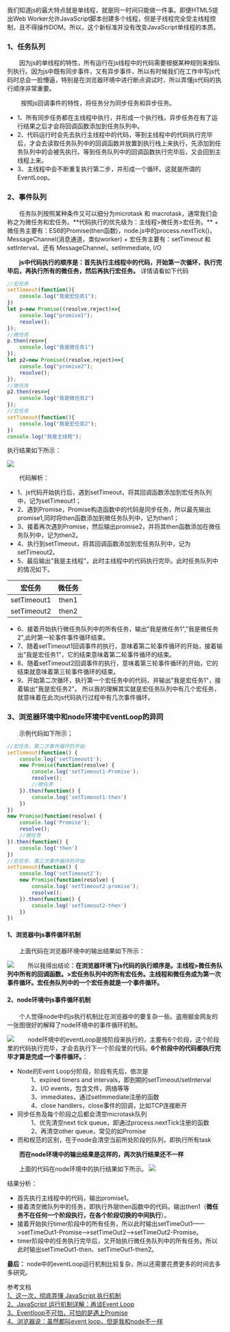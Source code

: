 ​		我们知道js的最大特点就是单线程，就是同一时间只能做一件事。即便HTML5提出Web Worker允许JavaScript脚本创建多个线程，但是子线程完全受主线程控制，且不得操作DOM。所以，这个新标准并没有改变JavaScript单线程的本质。

<h3>1、任务队列</h3>
&#8195;&#8195;因为js的单线程的特性，所有运行在js线程中的代码需要根据某种规则来按队列执行。因为js中既有同步事件，又有异步事件，所以有时候我们在工作中写js代码时总会一脸懵逼，特别是在浏览器环境中进行断点调试时，所以弄懂js代码的执行顺序非常重要。                

&#8195;&#8195; 按照js回调事件的特性，将任务分为同步任务和异步任务。
+ 1、所有同步任务都在主线程中执行，并形成一个执行栈，异步任务在有了运行结果之后才会将回调函数添加到任务队列中。
+ 2、代码运行时会先去执行主线程中的代码，等到主线程中的代码执行完毕后，才会去读取任务队列中的回调函数并放置到执行栈上来执行，先添加到任务队列中的会被先执行。等到任务队列中的回调函数执行完毕后，又会回到主线程上来。
+ 3、主线程中会不断重复执行第二步，并形成一个循环。这就是所谓的EventLoop。

<h3>2、事件队列</h3>
&#8195;&#8195;任务队列按照某种条件又可以细分为microtask 和 macrotask，通常我们会称之为微任务和宏任务。**代码执行的优先级为：主线程>微任务>宏任务。**
+ 微任务主要有：ES6的Promise(then函数)，node.js中的process.nextTick()，MessageChannel(消息通道，类似worker)
+ 宏任务主要有：setTimeout 和 setInterval、还有 MessageChannel，setImmediate, I/O

**&#8195;&#8195;js中代码执行的顺序是：首先执行主线程中的代码，开始第一次循环，执行完毕后，再执行所有的微任务，然后再执行宏任务。** 详情请看如下代码

```javascript     
//宏任务
setTimeout(function(){
    console.log("我是宏任务1");
})
let p=new Promise((resolve,reject)=>{
    console.log("promise1");
    resolve();
});
//微任务
p.then(res=>{
    console.log("我是微任务1")
});
let p2=new Promise((resolve,reject)=>{
    console.log("promise2");
    resolve();
});
//微任务
p2.then(res=>{
    console.log("我是微任务2")
});
//宏任务
setTimeout(function(){
    console.log("我是宏任务2");
})
console.log("我是主线程");
```
执行结果如下所示：

![](https://user-gold-cdn.xitu.io/2019/6/26/16b948067bc23463?w=1076&h=224&f=png&s=29667)

&#8195;&#8195;代码解析：
+ 1、js代码开始执行后，遇到setTimeout，将其回调函数添加到宏任务队列中，记为setTimeout1；
+ 2、遇到Promise，Promise构造函数中的代码是同步任务，所以最先输出promise1,同时将then函数添加到微任务队列中，记为then1；
+ 3、接着再次遇到Promise，然后输出promise2，并将其then函数添加在微任务队列中，记为then2。
+ 4、执行到setTimeout，将其回调函数添加到宏任务队列中，记为setTimeout2。
+ 5、最后输出"我是主线程"。此时主线程中的代码执行完毕。此时任务队列中的情况如下。
<table style="width:100%;text-align:center">
    <thead style="width:100%;text-align:center">
        <tr>
            <th>宏任务</th>
            <th>微任务</th>
        </tr>
    </thead>
    <tbody>
        <tr>
            <td>setTimeout1	</td>
            <td>then1	</td>
        </tr>
        <tr>
            <td>setTimeout2	</td>
            <td>then2	</td>
        </tr>
    </tbody>
</table>

+ 6、接着开始执行微任务队列中的所有任务，输出"我是微任务1","我是微任务2",此时第一轮事件事件循环结束。
+ 7、随着setTimeout1回调事件的执行，意味着第二轮事件循环的开始，接着输出"我是宏任务1"，它的结束意味着第二轮事件循环的结束。
+ 8、随着setTimeout2回调事件的执行，意味着第三轮事件循环的开始，它的结束就意味着第三轮事件循环的结束。
+ 9、开始第二次循环，执行第一个宏任务中的代码，并输出"我是宏任务1"，接着输出"我是宏任务2"。
所以我的理解其实就是宏任务队列中有几个宏任务，就意味着在此次js代码执行过程中有几次事件循环。
<h3>3、浏览器环境中和node环境中EventLoop的异同</h3>
&#8195;&#8195;示例代码如下所示；

```javascript     
//宏任务，第二次事件循环的开始
setTimeout(function() {
    console.log('setTimeout1');
    new Promise(function(resolve) {
        console.log('setTimeout1-Promise');
        resolve();
        //微任务
    }).then(function() {
        console.log('setTimeout1-then')
    })
})
new Promise(function(resolve) {
    console.log('Promise');
    resolve();
    //微任务
}).then(function() {
    console.log('then')
})
//宏任务，第三次事件循环的开始
setTimeout(function() {
    console.log('setTimeout2');
    new Promise(function(resolve) {
        console.log('setTimeout2-promise');
        resolve();
    }).then(function() {
        console.log('setTimeout2-then')
    })
})
```
<h4>1、浏览器中js事件循环机制</h4>
&#8195;&#8195;上面代码在浏览器环境中的输出结果如下所示：

![](https://user-gold-cdn.xitu.io/2019/6/27/16b994527d4ba908?w=1080&h=241&f=png&s=26891)
&#8195;&#8195;所以我得出结论：**在浏览器环境下js代码的执行顺序是。主线程>微任务队列中所有的回调函数。>宏任务队列中的所有宏任务。主线程和微任务成为第一次事件循环。宏任务队列中的一个宏任务就是一个事件循环。**

<h4>2、node环境中js事件循环机制</h4>
&#8195;&#8195;个人觉得node中的js执行机制比在浏览器中的要复杂一些。盗用掘金网友的一张图很好的解释了node环境中的事件循环机制。

![](https://user-gold-cdn.xitu.io/2019/6/27/16b999512586afa4?w=463&h=481&f=png&s=112070)
&#8195;&#8195;node环境中的eventLoop是按阶段来执行的，主要有6个阶段，这个阶段里的代码执行完毕，才会去执行下一个阶段里的代码。**6个阶段中的代码都执行完毕才算是完成一个事件循环。**：
+ Node的Event Loop分阶段，阶段有先后，依次是    
&#8195; &#8195;1、expired timers and intervals，即到期的setTimeout/setInterval   
&#8195; &#8195;2、I/O events，包含文件，网络等等    
&#8195; &#8195;3、immediates，通过setImmediate注册的函数    
&#8195; &#8195;4、close handlers，close事件的回调，比如TCP连接断开
+ 同步任务及每个阶段之后都会清空microtask队列  
&#8195; &#8195;1、优先清空next tick  queue，即通过process.nextTick注册的函数     
&#8195; &#8195;2、再清空other queue，常见的如Promise
+ 而和规范的区别，在于node会清空当前所处阶段的队列，即执行所有task

**&#8195;&#8195;而在node环境中的输出结果是这样的，两次执行结果还不一样**

&#8195;&#8195;上面的代码在node环境中的执行结果如下所示。
![](https://user-gold-cdn.xitu.io/2019/6/28/16b99aad6d7ca3de?w=681&h=221&f=png&s=37643)

结果分析：
+ 首先执行主线程中的代码，输出promise1。
+ 接着清空微队列中的任务，即执行外层then函数中的代码，输出then1（**微任务不在任何一个阶段执行，在各个阶段切换的中间执行**）。
+ 接着开始执行timer阶段中的所有任务，所以此时输出setTimeOut1——>setTimeOut1-Promise——>setTimeOut2——>setTimeOut2-Promise。
+ timer阶段中的任务执行完毕后，又开始执行微任务队列中的所有任务。所以此时输出setTimeOut1-then、setTimeOut1-then2。

**最后：** node中的eventLoop运行机制比较复杂，所以还需要花费更多的时间去多多研究。

参考文档    
[1、这一次，彻底弄懂 JavaScript 执行机制](https://juejin.im/post/59e85eebf265da430d571f89)  
[2、JavaScript 运行机制详解：再谈Event Loop](http://www.ruanyifeng.com/blog/2014/10/event-loop.html)   
[3、Eventloop不可怕，可怕的是遇上Promise](https://juejin.im/post/5c9a43175188252d876e5903)    
[4、浏览器说：虽然都叫event loop，但是我和node不一样](https://juejin.im/post/5b0ab722f265da0dbd7a646f)
<Valine></Valine>